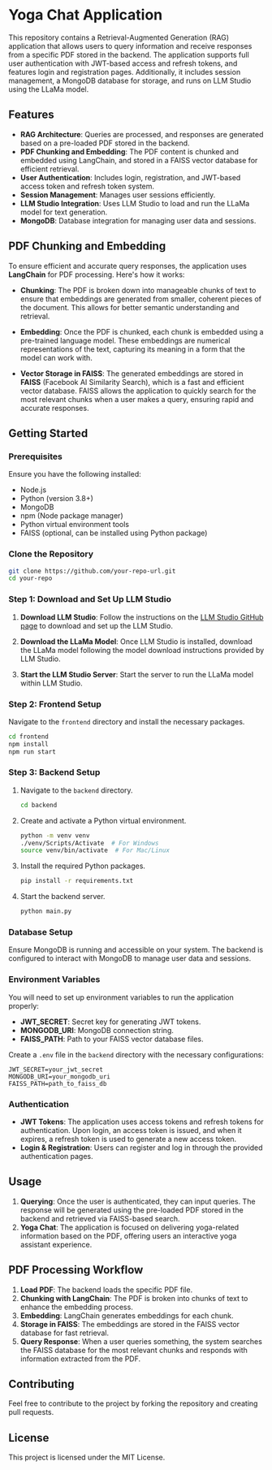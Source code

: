 # Yoga Chat Application

This repository contains a Retrieval-Augmented Generation (RAG) application that allows users to query information and receive responses from a specific PDF stored in the backend. The application supports full user authentication with JWT-based access and refresh tokens, and features login and registration pages. Additionally, it includes session management, a MongoDB database for storage, and runs on LLM Studio using the LLaMa model.

## Features

- **RAG Architecture**: Queries are processed, and responses are generated based on a pre-loaded PDF stored in the backend.
- **PDF Chunking and Embedding**: The PDF content is chunked and embedded using LangChain, and stored in a FAISS vector database for efficient retrieval.
- **User Authentication**: Includes login, registration, and JWT-based access token and refresh token system.
- **Session Management**: Manages user sessions efficiently.
- **LLM Studio Integration**: Uses LLM Studio to load and run the LLaMa model for text generation.
- **MongoDB**: Database integration for managing user data and sessions.
  
## PDF Chunking and Embedding

To ensure efficient and accurate query responses, the application uses **LangChain** for PDF processing. Here's how it works:

- **Chunking**: The PDF is broken down into manageable chunks of text to ensure that embeddings are generated from smaller, coherent pieces of the document. This allows for better semantic understanding and retrieval.
  
- **Embedding**: Once the PDF is chunked, each chunk is embedded using a pre-trained language model. These embeddings are numerical representations of the text, capturing its meaning in a form that the model can work with.

- **Vector Storage in FAISS**: The generated embeddings are stored in **FAISS** (Facebook AI Similarity Search), which is a fast and efficient vector database. FAISS allows the application to quickly search for the most relevant chunks when a user makes a query, ensuring rapid and accurate responses.

## Getting Started

### Prerequisites

Ensure you have the following installed:
- Node.js
- Python (version 3.8+)
- MongoDB
- npm (Node package manager)
- Python virtual environment tools
- FAISS (optional, can be installed using Python package)

### Clone the Repository

```bash
git clone https://github.com/your-repo-url.git
cd your-repo
```

### Step 1: Download and Set Up LLM Studio

1. **Download LLM Studio**:
   Follow the instructions on the [LLM Studio GitHub page](https://github.com/LLM-Studio/LLM-Studio) to download and set up the LLM Studio.

2. **Download the LLaMa Model**:
   Once LLM Studio is installed, download the LLaMa model following the model download instructions provided by LLM Studio.

3. **Start the LLM Studio Server**:
   Start the server to run the LLaMa model within LLM Studio.

### Step 2: Frontend Setup

Navigate to the `frontend` directory and install the necessary packages.

```bash
cd frontend
npm install
npm run start
```

### Step 3: Backend Setup

1. Navigate to the `backend` directory.

   ```bash
   cd backend
   ```

2. Create and activate a Python virtual environment.

   ```bash
   python -m venv venv
   ./venv/Scripts/Activate  # For Windows
   source venv/bin/activate  # For Mac/Linux
   ```

3. Install the required Python packages.

   ```bash
   pip install -r requirements.txt
   ```

4. Start the backend server.

   ```bash
   python main.py
   ```

### Database Setup

Ensure MongoDB is running and accessible on your system. The backend is configured to interact with MongoDB to manage user data and sessions.

### Environment Variables

You will need to set up environment variables to run the application properly:

- **JWT_SECRET**: Secret key for generating JWT tokens.
- **MONGODB_URI**: MongoDB connection string.
- **FAISS_PATH**: Path to your FAISS vector database files.

Create a `.env` file in the `backend` directory with the necessary configurations:

```
JWT_SECRET=your_jwt_secret
MONGODB_URI=your_mongodb_uri
FAISS_PATH=path_to_faiss_db
```

### Authentication

- **JWT Tokens**: The application uses access tokens and refresh tokens for authentication. Upon login, an access token is issued, and when it expires, a refresh token is used to generate a new access token.
- **Login & Registration**: Users can register and log in through the provided authentication pages.

## Usage

1. **Querying**: Once the user is authenticated, they can input queries. The response will be generated using the pre-loaded PDF stored in the backend and retrieved via FAISS-based search.
2. **Yoga Chat**: The application is focused on delivering yoga-related information based on the PDF, offering users an interactive yoga assistant experience.

## PDF Processing Workflow

1. **Load PDF**: The backend loads the specific PDF file.
2. **Chunking with LangChain**: The PDF is broken into chunks of text to enhance the embedding process.
3. **Embedding**: LangChain generates embeddings for each chunk.
4. **Storage in FAISS**: The embeddings are stored in the FAISS vector database for fast retrieval.
5. **Query Response**: When a user queries something, the system searches the FAISS database for the most relevant chunks and responds with information extracted from the PDF.

## Contributing

Feel free to contribute to the project by forking the repository and creating pull requests.

## License

This project is licensed under the MIT License.
